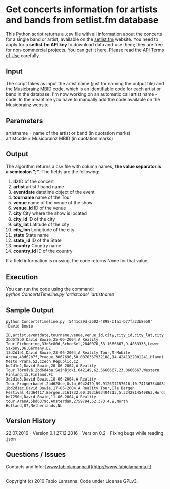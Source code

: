 # Get concerts information for artists and bands from setlist.fm database

This Python script returns a .csv file with all information about the concerts for a single band or artist, available on the [setlist.fm](http://www.setlist.fm/) website. You need to apply for a **setlist.fm API key** to download data and use them; they are free for non-commercial projects. You can get it [here](http://api.setlist.fm/docs/index.html). Please read the [API Terms of Use](http://www.setlist.fm/help/terms) carefully.

## Input

The script takes as input the artist name (just for naming the output file) and the [Musicbrainz MBID](https://musicbrainz.org/doc/MusicBrainz_Database) code, which is an identifiable code for each artist or band in the database. I'm now working on an automatic call artist name - code. In the meantime you have to manually add the code available on the Musicbrainz website.

## Parameters

artistname = name of the artist or band (in quotation marks)  
artistcode = Musicbrainz MBID (in quotation marks)  
 
## Output

The algorithm returns a csv file with column names, **the value separator is a semicolon ";"**. The fields are the following:

1. **ID** ID of the concert
2. **artist** artist / band name
3. **eventdate** datetime object of the event
4. **tourname** name of the Tour
5. **venue** name of the venue of the show
6. **venue_id** ID of the venue
7. **city** City where the show is located
8. **city_id** ID of the city
9. **city_lat** Latitude of the city
10. **city_lon** Longitude of the city
11. **state** State name
12. **state_id** ID of the State
13. **country** Country name
14. **country_id** ID of the country

If a field information is missing, the code returns None for that value.

## Execution

You can run the code using the command:  
*python ConcertsTimeline.py 'artistcode' 'artistname'*  

## Sample Output
```python ConcertsTimeline.py '5441c29d-3602-4898-b1a1-b77fa23b8e50' 'David Bowie'```

```
ID,artist,eventdate,tourname,venue,venue_id,city,city_id,city_lat,city_lon,state,state_id,country,country_id
3bd5f8b0,David Bowie,25-06-2004,A Reality Tour,Eichenring,33d6c80d,Scheeßel,2840070,53.1666667,9.4833333,Lower Saxony,06,Germany,DE
13d2d1e1,David Bowie,23-06-2004,A Reality Tour,T-Mobile Arena,43d62b7f,Prague,3067696,50.0878367932108,14.4241322001241,Hlavní Mesto Praha,52,Czech Republic,CZ
bd2d1e2,David Bowie,20-06-2004,A Reality Tour,Törnävä,2bd6d4ba,Seinäjoki,642149,62.5666667,23.0666667,Western Finland,15,Finland,FI
3d2d1e3,David Bowie,18-06-2004,A Reality Tour,Frognerbadet,2bd628ce,Oslo,6942479,59.912697157616,10.7413673400879,Oslo,12,Norway,NO
1bd2d1ec,David Bowie,17-06-2004,A Reality Tour,Ole Bergen Festival,43d64f17,Bergen,3161732,60.3931603404213,5.3242814540863,Hordaland,07,Norway,NO
bd7250e,David Bowie,11-06-2004,A Reality tour,ArenA,5bd6379c,Amsterdam,2759794,52.373,4.9,North Holland,07,Netherlands,NL
```

## Version History
22.07.2016 - Version 0.1
27.12.2016 - Version 0.2 - Fixing bugs while reading .json

## Questions / Issues
Contacts and Info: [www.fabiolamanna.it](http://www.fabiolamanna.it)

##
Copyright (c) 2016 Fabio Lamanna. Code under License GPLv3.


